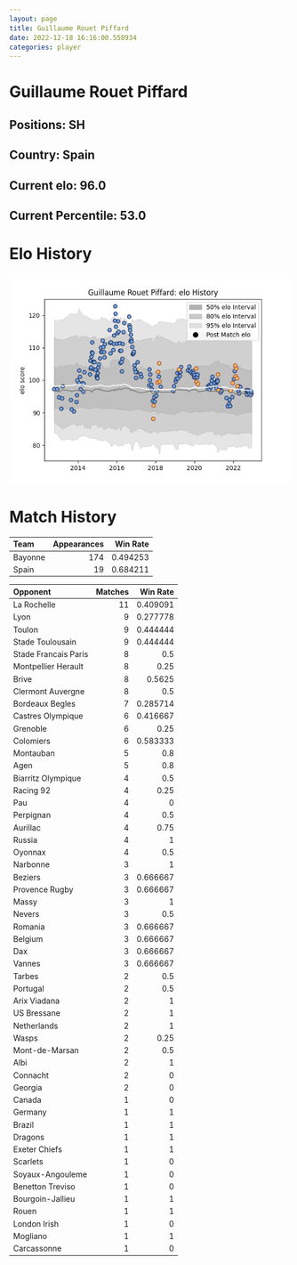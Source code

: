 ```yaml
---  
layout: page  
title: Guillaume Rouet Piffard  
date: 2022-12-18 16:16:00.558934  
categories: player  
---
```

# Guillaume Rouet Piffard

## Positions: SH

## Country: Spain

## Current elo: 96.0

## Current Percentile: 53.0

# Elo History


![elo history](history_GuillaumeRouetPiffard.png)
# Match History


| Team    |   Appearances |   Win Rate |
|:--------|--------------:|-----------:|
| Bayonne |           174 |   0.494253 |
| Spain   |            19 |   0.684211 |

| Opponent             |   Matches |   Win Rate |
|:---------------------|----------:|-----------:|
| La Rochelle          |        11 |   0.409091 |
| Lyon                 |         9 |   0.277778 |
| Toulon               |         9 |   0.444444 |
| Stade Toulousain     |         9 |   0.444444 |
| Stade Francais Paris |         8 |   0.5      |
| Montpellier Herault  |         8 |   0.25     |
| Brive                |         8 |   0.5625   |
| Clermont Auvergne    |         8 |   0.5      |
| Bordeaux Begles      |         7 |   0.285714 |
| Castres Olympique    |         6 |   0.416667 |
| Grenoble             |         6 |   0.25     |
| Colomiers            |         6 |   0.583333 |
| Montauban            |         5 |   0.8      |
| Agen                 |         5 |   0.8      |
| Biarritz Olympique   |         4 |   0.5      |
| Racing 92            |         4 |   0.25     |
| Pau                  |         4 |   0        |
| Perpignan            |         4 |   0.5      |
| Aurillac             |         4 |   0.75     |
| Russia               |         4 |   1        |
| Oyonnax              |         4 |   0.5      |
| Narbonne             |         3 |   1        |
| Beziers              |         3 |   0.666667 |
| Provence Rugby       |         3 |   0.666667 |
| Massy                |         3 |   1        |
| Nevers               |         3 |   0.5      |
| Romania              |         3 |   0.666667 |
| Belgium              |         3 |   0.666667 |
| Dax                  |         3 |   0.666667 |
| Vannes               |         3 |   0.666667 |
| Tarbes               |         2 |   0.5      |
| Portugal             |         2 |   0.5      |
| Arix Viadana         |         2 |   1        |
| US Bressane          |         2 |   1        |
| Netherlands          |         2 |   1        |
| Wasps                |         2 |   0.25     |
| Mont-de-Marsan       |         2 |   0.5      |
| Albi                 |         2 |   1        |
| Connacht             |         2 |   0        |
| Georgia              |         2 |   0        |
| Canada               |         1 |   0        |
| Germany              |         1 |   1        |
| Brazil               |         1 |   1        |
| Dragons              |         1 |   1        |
| Exeter Chiefs        |         1 |   1        |
| Scarlets             |         1 |   0        |
| Soyaux-Angouleme     |         1 |   0        |
| Benetton Treviso     |         1 |   0        |
| Bourgoin-Jallieu     |         1 |   1        |
| Rouen                |         1 |   1        |
| London Irish         |         1 |   0        |
| Mogliano             |         1 |   1        |
| Carcassonne          |         1 |   0        |